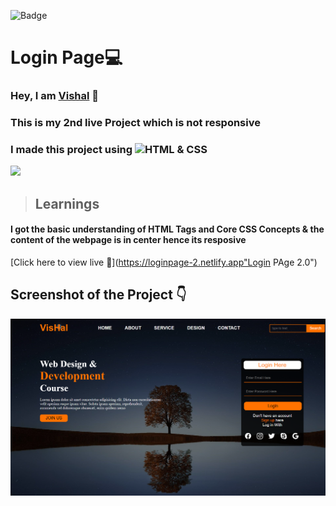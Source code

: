![Badge](https://img.shields.io/badge/Project--2-Landing--Page-blue)
# Login Page💻
### Hey, I am [**Vishal**](https://www.linkedin.com/in/vishal-kumar-62146b230/) 🙂 
### This is  my 2nd live Project which is not responsive
### I made this project using ![HTML & CSS](https://img.shields.io/badge/HTML%20%26---CSS-blue)

![](./screenshot/undraw_programmer_re_owql.svg)

 >## Learnings
 #### I got the basic understanding of HTML Tags and Core CSS Concepts & the content of the webpage is in center hence its resposive 
   

[Click here to view live 🚀](https://loginpage-2.netlify.app"Login PAge 2.0")

## Screenshot of the Project 👇
![](/images/127.0.0.1_5500_index.html(Mera%20PC).png)






















